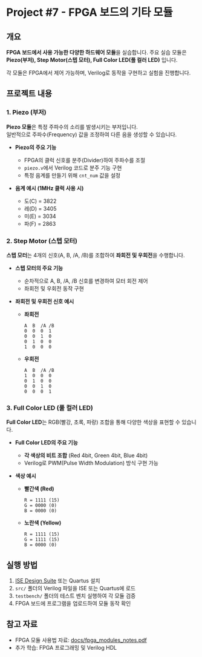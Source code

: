 # Project #7 - FPGA 보드의 기타 모듈

## 개요
**FPGA 보드에서 사용 가능한 다양한 하드웨어 모듈**을 실습합니다.
주요 실습 모듈은 **Piezo(부저), Step Motor(스텝 모터), Full Color LED(풀 컬러 LED)** 입니다.  

각 모듈은 FPGA에서 제어 가능하며, Verilog로 동작을 구현하고 실험을 진행합니다.


## 프로젝트 내용

### 1. Piezo (부저)
**Piezo 모듈**은 특정 주파수의 소리를 발생시키는 부저입니다.  
일반적으로 주파수(Frequency) 값을 조정하여 다른 음을 생성할 수 있습니다.

- **Piezo의 주요 기능**
  - FPGA의 클럭 신호를 분주(Divider)하여 주파수를 조절
  - `piezo.v`에서 Verilog 코드로 분주 기능 구현
  - 특정 음계를 만들기 위해 `cnt_num` 값을 설정

- **음계 예시 (1MHz 클럭 사용 시)**
  - 도(C) = 3822
  - 레(D) = 3405
  - 미(E) = 3034
  - 파(F) = 2863

### 2. Step Motor (스텝 모터)
**스텝 모터**는 4개의 신호(A, B, /A, /B)를 조합하여 **좌회전 및 우회전**을 수행합니다.

- **스텝 모터의 주요 기능**
  - 순차적으로 A, B, /A, /B 신호를 변경하여 모터 회전 제어
  - 좌회전 및 우회전 동작 구현

- **좌회전 및 우회전 신호 예시**
  - **좌회전**
    ```
    A  B  /A /B
    0  0  0  1
    0  0  1  0
    0  1  0  0
    1  0  0  0
    ```
  - **우회전**
    ```
    A  B  /A /B
    1  0  0  0
    0  1  0  0
    0  0  1  0
    0  0  0  1
    ```

### 3. Full Color LED (풀 컬러 LED)
**Full Color LED**는 RGB(빨강, 초록, 파랑) 조합을 통해 다양한 색상을 표현할 수 있습니다.

- **Full Color LED의 주요 기능**
  - **각 색상의 비트 조합** (Red 4bit, Green 4bit, Blue 4bit)
  - Verilog로 PWM(Pulse Width Modulation) 방식 구현 가능

- **색상 예시**
  - **빨간색 (Red)**
    ```
    R = 1111 (15)
    G = 0000 (0)
    B = 0000 (0)
    ```
  - **노란색 (Yellow)**
    ```
    R = 1111 (15)
    G = 1111 (15)
    B = 0000 (0)
    ```

## 실행 방법
1. [ISE Design Suite](https://www.xilinx.com/products/design-tools/ise-design-suite.html) 또는 Quartus 설치
2. `src/` 폴더의 Verilog 파일을 ISE 또는 Quartus에 로드
3. `testbench/` 폴더의 테스트 벤치 실행하여 각 모듈 검증
4. FPGA 보드에 프로그램을 업로드하여 모듈 동작 확인

## 참고 자료
- FPGA 모듈 사용법 자료: [docs/fpga_modules_notes.pdf](./docs/fpga_modules_notes.pdf)
- 추가 학습: FPGA 프로그래밍 및 Verilog HDL


